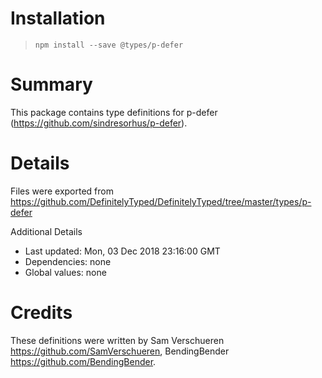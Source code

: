 # Installation
> `npm install --save @types/p-defer`

# Summary
This package contains type definitions for p-defer (https://github.com/sindresorhus/p-defer).

# Details
Files were exported from https://github.com/DefinitelyTyped/DefinitelyTyped/tree/master/types/p-defer

Additional Details
 * Last updated: Mon, 03 Dec 2018 23:16:00 GMT
 * Dependencies: none
 * Global values: none

# Credits
These definitions were written by Sam Verschueren <https://github.com/SamVerschueren>, BendingBender <https://github.com/BendingBender>.
